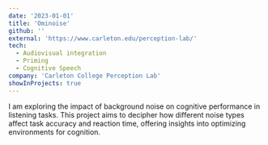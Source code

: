 ```yaml
---
date: '2023-01-01'
title: 'Ominoise'
github: ''
external: 'https://www.carleton.edu/perception-lab/'
tech:
  - Audiovisual integration
  - Priming
  - Cognitive Speech
company: 'Carleton College Perception Lab'
showInProjects: true
---
```


I am exploring the impact of background noise on cognitive performance in listening tasks. This project aims to decipher how different noise types affect task accuracy and reaction time, offering insights into optimizing environments for cognition.